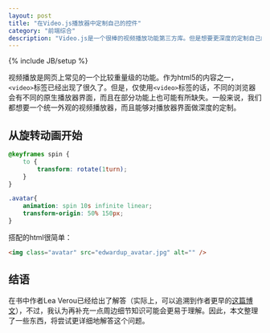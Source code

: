 ```yaml
---
layout: post
title: "在Video.js播放器中定制自己的控件"
category: "前端综合"
description: "Video.js是一个很棒的视频播放功能第三方库。但是想要更深度的定制自己的控件有一定门槛，希望本文给你带来一点帮助。"
---
```

{% include JB/setup %}

视频播放是网页上常见的一个比较重量级的功能。作为html5的内容之一，`<video>`标签已经出现了很久了。但是，仅使用`<video>`标签的话，不同的浏览器会有不同的原生播放器界面，而且在部分功能上也可能有所缺失。一般来说，我们都想要一个统一外观的视频播放器，而且能够对播放器界面做深度的定制。



## 从旋转动画开始 ##

~~~css
@keyframes spin {
    to {
        transform: rotate(1turn);
    }
}

.avatar{
    animation: spin 10s infinite linear;
    transform-origin: 50% 150px;
}
~~~

搭配的html很简单：

~~~html
<img class="avatar" src="edwardup_avatar.jpg" alt="" />
~~~


## 结语 ##

在书中作者Lea Verou已经给出了解答（实际上，可以追溯到作者更早的[这篇博文][这篇博文]），不过，我认为再补充一点周边细节知识可能会更易于理解。因此，本文整理了一些东西，将尝试更详细地解答这个问题。

[img_movement_impression]: {{POSTS_IMG_PATH}}/201611/movement_impression.png "环形路径平移"

[这篇博文]: http://lea.verou.me/2012/02/moving-an-element-along-a-circle/ "Moving an element along a circle | Lea Verou"
